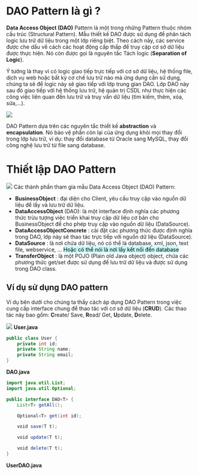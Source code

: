 # DAO Pattern là gì ?

**Data Access Object (DAO)** Pattern là một trong những Pattern thuộc nhóm cấu trúc (Structural Pattern). Mẫu thiết kế DAO được sử dụng để phân tách logic lưu trữ dữ liệu trong một lớp riêng biệt. Theo cách này, các service được che dấu về cách các hoạt động cấp thấp để truy cập cơ sở dữ liệu được thực hiện. Nó còn được gọi là nguyên tắc Tách logic (**Separation of Logic**).

Ý tưởng là thay vì có logic giao tiếp trực tiếp với cơ sở dữ liệu, hệ thống file, dịch vụ web hoặc bất kỳ cơ chế lưu trữ nào mà ứng dụng cần sử dụng, chúng ta sẽ để logic này sẽ giao tiếp với lớp trung gian DAO. Lớp DAO này sau đó giao tiếp với hệ thống lưu trữ, hệ quản trị CSDL như thực hiện các công việc liên quan đến lưu trữ và truy vấn dữ liệu (tìm kiếm, thêm, xóa, sửa,…).

[![](https://gpcoder.com/wp-content/uploads/2019/01/design-patterns-dao-intro.png)](https://gpcoder.com/wp-content/uploads/2019/01/design-patterns-dao-intro.png)

DAO Pattern dựa trên các nguyên tắc thiết kế **abstraction** và **encapsulation**. Nó bảo vệ phần còn lại của ứng dụng khỏi mọi thay đổi trong lớp lưu trữ, ví dụ: thay đổi database từ Oracle sang MySQL, thay đổi công nghệ lưu trữ từ file sang database.

# Thiết lập DAO Pattern

[![](https://gpcoder.com/wp-content/uploads/2019/01/design-patterns-dao-diagram.png)](https://gpcoder.com/wp-content/uploads/2019/01/design-patterns-dao-diagram.png)
Các thành phần tham gia mẫu Data Access Object (DAO) Pattern:

- **BusinessObject** : đại diện cho Client, yêu cầu truy cập vào nguồn dữ liệu để lấy và lưu trữ dữ liệu.
- **DataAccessObject** (DAO): là một interface định nghĩa các phương thức trừu tượng việc triển khai truy cập dữ liệu cơ bản cho BusinessObject để cho phép truy cập vào nguồn dữ liệu (DataSource).
- **DataAccessObjectConcrete** : cài đặt các phương thức được định nghĩa trong DAO, lớp này sẽ thao tác trực tiếp với nguồn dữ liệu (DataSource).
- **DataSource** : là nơi chứa dữ liệu, nó có thể là database, xml, json, text file, webservice, … <mark style="background: #ABF7F7A6;">Hoặc có thể nói là nơi lấy kết nối đến database</mark>
- **TransferObject** : là một POJO (Plain old Java object) object, chứa các phương thức get/set được sử dụng để lưu trữ dữ liệu và được sử dụng trong DAO class.
## Ví dụ sử dụng DAO pattern

Ví dụ bên dưới cho chúng ta thấy cách áp dụng DAO Pattern trong việc cung cấp interface chung để thao tác với cơ sở dữ liệu (**CRUD**). Các thao tác này bao gồm: **C**reate/ Save, **R**ead/ Get, **U**pdate, **D**elete.

[![](https://gpcoder.com/wp-content/uploads/2019/01/design-patterns-dao-example.png)](https://gpcoder.com/wp-content/uploads/2019/01/design-patterns-dao-example.png)
**User.java**

```java
public class User {
	private int id;
	private String name;
	private String email;
}
```

**DAO.java**

```java
import java.util.List;
import java.util.Optional;

public interface DAO<T> {
	List<T> getAll();

    Optional<T> get(int id);

    void save(T t);

    void update(T t);

    void delete(T t);
}
```

**UserDAO.java**

```java

```